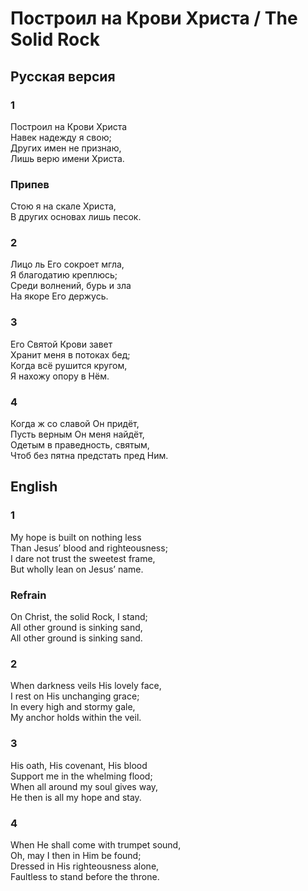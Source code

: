 # Построил на Крови Христа / The Solid Rock

## Русская версия  

### 1
Построил на Крови Христа  
Навек надежду я свою;  
Других имен не признаю,  
Лишь верю имени Христа.  

### Припев
Стою я на скале Христа,  
В других основах лишь песок.  

### 2
Лицо ль Его сокроет мгла,  
Я благодатию креплюсь;  
Среди волнений, бурь и зла  
На якоре Его держусь.  

### 3
Его Святой Крови завет  
Хранит меня в потоках бед;  
Когда всё рушится кругом,  
Я нахожу опору в Нём.  

### 4
Когда ж со славой Он придёт,  
Пусть верным Он меня найдёт,  
Одетым в праведность, святым,  
Чтоб без пятна предстать пред Ним.  

## English  

### 1
My hope is built on nothing less  
Than Jesus’ blood and righteousness;  
I dare not trust the sweetest frame,  
But wholly lean on Jesus’ name.  

### Refrain
On Christ, the solid Rock, I stand;  
All other ground is sinking sand,  
All other ground is sinking sand.  

### 2
When darkness veils His lovely face,  
I rest on His unchanging grace;  
In every high and stormy gale,  
My anchor holds within the veil.  

### 3
His oath, His covenant, His blood  
Support me in the whelming flood;  
When all around my soul gives way,  
He then is all my hope and stay.  

### 4
When He shall come with trumpet sound,  
Oh, may I then in Him be found;  
Dressed in His righteousness alone,  
Faultless to stand before the throne.  
